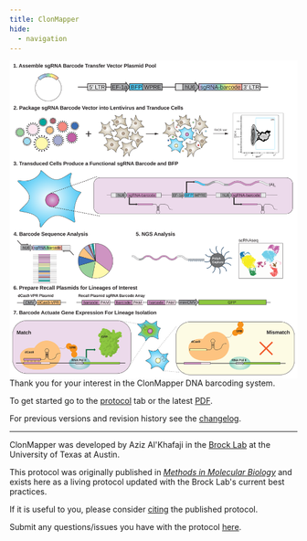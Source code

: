 ```yaml
---
title: ClonMapper
hide:
  - navigation
---
```


<!-- this additional css hides the title -->
<style>
  .md-typeset h1,
  .md-content__button {
    display: none;
  }
</style>

<img src="assets/svg/clonmapper.svg" width='600' style='background-color: white;' align="left">

Thank you for your interest in the ClonMapper DNA barcoding system.

To get started go to the [protocol](protocol.md) tab or the latest [PDF](/clonmapper/pdf/latest).

For previous versions and revision history see the [changelog](changelog.md).

---

ClonMapper was developed by Aziz Al'Khafaji in the [Brock Lab](https://brocklab.com)
at the University of Texas at Austin.

This protocol was originally published in [*Methods in Molecular Biology*](https://doi.org/10.1007/978-1-0716-1811-0_8)
and exists here as a living protocol updated with the Brock Lab's current best practices.

If it is useful to you, please consider [citing](citation.md) the published protocol.

Submit any questions/issues you have with the protocol [here](https://github.com/brocklab/clonmapper/issues).
